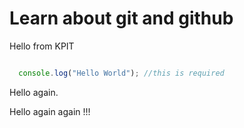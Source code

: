 # Learn about git and github

Hello from KPIT

```javascript

  console.log("Hello World"); //this is required 

```


Hello again.

Hello again again !!!

